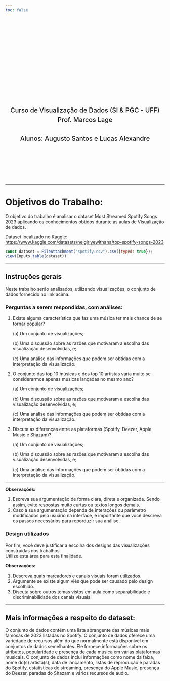 ```yaml
---
toc: false
---
```


<style>

.hero {
  display: flex;
  flex-direction: column;
  align-items: center;
  font-family: var(--sans-serif);
  margin: 4rem 0 8rem;
  text-wrap: balance;
  text-align: center;
}

.hero h1 {
  margin: 2rem 0;
  max-width: none;
  font-size: 14vw;
  font-weight: 900;
  line-height: 1;
  background: linear-gradient(30deg, var(--theme-foreground-focus), currentColor);
  -webkit-background-clip: text;
  -webkit-text-fill-color: transparent;
  background-clip: text;
}

.hero h2 {
  margin: 0;
  max-width: 34em;
  font-size: 20px;
  font-style: initial;
  font-weight: 500;
  line-height: 1.5;
  color: var(--theme-foreground-muted);
}

@media (min-width: 640px) {
  .hero h1 {
    font-size: 50px;
  }
}

</style>

<div class="hero">
    <h1>Trabalho de Visualização de Dados</h1>
    <h2>Curso de Visualização de Dados (SI & PGC - UFF)<br>Prof. Marcos Lage</h2>
     <h2><br>Alunos: Augusto Santos e Lucas Alexandre</h2>
</div>

---
# Objetivos do Trabalho:

O objetivo do trabalho é analisar o dataset Most Streamed Spotify Songs 2023 aplicando os conhecimentos obtidos durante as aulas de Visualização de dados. 

Dataset localizado no Kaggle:
https://www.kaggle.com/datasets/nelgiriyewithana/top-spotify-songs-2023

```js
const dataset = FileAttachment("spotify.csv").csv({typed: true});
view(Inputs.table(dataset))
```
---
## Instruções gerais

Neste trabalho serão analisados, utilizando visualizações, o conjunto de dados fornecido no link acima. 

### Perguntas a serem respondidas, com análises:

1) Existe alguma característica que faz uma música ter mais chance de se tornar popular?

    (a) Um conjunto de visualizações;

    (b) Uma discussão sobre as razões que motivaram a escolha das visualização desenvolvidas, e;

    (c) Uma análise das informações que podem ser obtidas com a interpretação da visualização.

2) O conjunto das top 10 músicas e dos top 10 artistas varia muito se considerarmos apenas musicas lançadas no mesmo ano?

    (a) Um conjunto de visualizações;

    (b) Uma discussão sobre as razões que motivaram a escolha das visualização desenvolvidas, e;

    (c) Uma análise das informações que podem ser obtidas com a interpretação da visualização.

3) Discuta as diferenças entre as plataformas (Spotify, Deezer, Apple Music e Shazam)?

    (a) Um conjunto de visualizações;

    (b) Uma discussão sobre as razões que motivaram a escolha das visualização desenvolvidas, e;

    (c) Uma análise das informações que podem ser obtidas com a interpretação da visualização.

---
**Observações:**
1. Escreva sua argumentação de forma clara, direta e organizada. Sendo assim, evite respostas muito curtas ou textos longos demais.
2. Caso a sua argumentação dependa de interações ou parâmetro modificados pelo usuário na interface, é importante que você descreva os passos necessários para reporduzir sua análise.

### Design utilizados
Por fim, você deve justificar a escolha dos designs das visualizações construídas nos trabalhos.  
Utilize esta área para esta finalidade.

**Observações:**
1. Descreva quais marcadores e canais visuais foram utilizados.
2. Argumente se existe algum viés que pode ser causado pelo design escolhido.
3. Discuta sobre outros temas vistos em aula como separabilidade e discriminabilidade dos canais visuais.
---

## Mais informações a respeito do dataset:
 O conjunto de dados contém uma lista abrangente das músicas mais famosas de 2023 listadas no Spotify. O conjunto de dados oferece uma variedade de recursos além do que normalmente está disponível em conjuntos de dados semelhantes. Ele fornece informações sobre os atributos, popularidade e presença de cada música em várias plataformas musicais. O conjunto de dados inclui informações como nome da faixa, nome do(s) artista(s), data de lançamento, listas de reprodução e paradas do Spotify, estatísticas de streaming, presença do Apple Music, presença do Deezer, paradas do Shazam e vários recursos de áudio.

